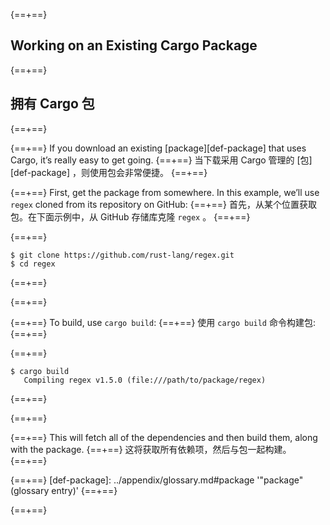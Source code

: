 {==+==}
## Working on an Existing Cargo Package
{==+==}
## 拥有 Cargo 包
{==+==}

{==+==}
If you download an existing [package][def-package] that uses Cargo, it’s
really easy to get going.
{==+==}
当下载采用 Cargo 管理的 [包][def-package] ，则使用包会非常便捷。
{==+==}

{==+==}
First, get the package from somewhere. In this example, we’ll use `regex`
cloned from its repository on GitHub:
{==+==}
首先，从某个位置获取包。在下面示例中，从 GitHub 存储库克隆 `regex` 。
{==+==}

{==+==}
```console
$ git clone https://github.com/rust-lang/regex.git
$ cd regex
```
{==+==}

{==+==}

{==+==}
To build, use `cargo build`:
{==+==}
使用 `cargo build` 命令构建包:
{==+==}

{==+==}
```console
$ cargo build
   Compiling regex v1.5.0 (file:///path/to/package/regex)
```
{==+==}

{==+==}

{==+==}
This will fetch all of the dependencies and then build them, along with the
package.
{==+==}
这将获取所有依赖项，然后与包一起构建。
{==+==}

{==+==}
[def-package]:  ../appendix/glossary.md#package  '"package" (glossary entry)'
{==+==}

{==+==}
